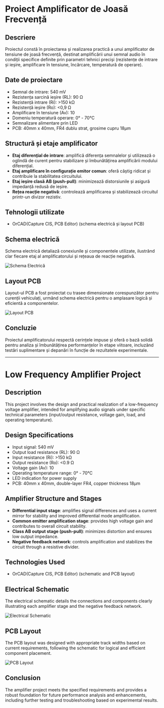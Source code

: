 # Proiect Amplificator de Joasă Frecvență

## Descriere
Proiectul constă în proiectarea și realizarea practică a unui amplificator de tensiune de joasă frecvență, destinat amplificării unui semnal audio în condiții specifice definite prin parametri tehnici preciși (rezistențe de intrare și ieșire, amplificare în tensiune, încărcare, temperatură de operare).

## Date de proiectare
- Semnal de intrare: 540 mV
- Rezistența sarcină ieșire (RL): 90 Ω
- Rezistență intrare (Ri): >150 kΩ
- Rezistență ieșire (Ro): <0,9 Ω
- Amplificare în tensiune (Av): 10
- Domeniu temperatură operare: 0° - 70°C
- Semnalizare alimentare prin LED
- PCB: 40mm x 40mm, FR4 dublu strat, grosime cupru 18μm

## Structură și etaje amplificator
- **Etaj diferențial de intrare**: amplifică diferența semnalelor și utilizează o oglindă de curent pentru stabilizare și îmbunătățirea amplificării modului diferențial.
- **Etaj amplificare în configurație emitor comun**: oferă câștig ridicat și contribuie la stabilitatea circuitului.
- **Etaj ieșire clasă AB (push-pull)**: minimizează distorsiunile și asigură impedanță redusă de ieșire.
- **Rețea reacție negativă**: controlează amplificarea și stabilizează circuitul printr-un divizor rezistiv.

## Tehnologii utilizate
- OrCAD(Capture CIS, PCB Editor) (schema electrică și layout PCB)

## Schema electrică
Schema electrică detaliază conexiunile și componentele utilizate, ilustrând clar fiecare etaj al amplificatorului și rețeaua de reacție negativă.

![Schema Electrică](https://imgur.com/a/P7nyuHa)

## Layout PCB
Layout-ul PCB a fost proiectat cu trasee dimensionate corespunzător pentru curenții vehiculați, urmând schema electrică pentru o amplasare logică și eficientă a componentelor.

![Layout PCB](https://imgur.com/a/DoUTD58)

## Concluzie
Proiectul amplificatorului respectă cerințele impuse și oferă o bază solidă pentru analiza și îmbunătățirea performanțelor în etape viitoare, incluzând testări suplimentare și depanări în funcție de rezultatele experimentale.

---

# Low Frequency Amplifier Project

## Description
This project involves the design and practical realization of a low-frequency voltage amplifier, intended for amplifying audio signals under specific technical parameters (input/output resistance, voltage gain, load, and operating temperature).

## Design Specifications
- Input signal: 540 mV
- Output load resistance (RL): 90 Ω
- Input resistance (Ri): >150 kΩ
- Output resistance (Ro): <0.9 Ω
- Voltage gain (Av): 10
- Operating temperature range: 0° - 70°C
- LED indication for power supply
- PCB: 40mm x 40mm, double-layer FR4, copper thickness 18μm

## Amplifier Structure and Stages
- **Differential input stage**: amplifies signal differences and uses a current mirror for stability and improved differential mode amplification.
- **Common emitter amplification stage**: provides high voltage gain and contributes to overall circuit stability.
- **Class AB output stage (push-pull)**: minimizes distortion and ensures low output impedance.
- **Negative feedback network**: controls amplification and stabilizes the circuit through a resistive divider.

## Technologies Used
- OrCAD(Capture CIS, PCB Editor) (schematic and PCB layout)

## Electrical Schematic
The electrical schematic details the connections and components clearly illustrating each amplifier stage and the negative feedback network.

![Electrical Schematic](https://imgur.com/a/P7nyuHa)

## PCB Layout
The PCB layout was designed with appropriate track widths based on current requirements, following the schematic for logical and efficient component placement.

![PCB Layout](https://imgur.com/a/DoUTD58)

## Conclusion
The amplifier project meets the specified requirements and provides a robust foundation for future performance analysis and enhancements, including further testing and troubleshooting based on experimental results.

